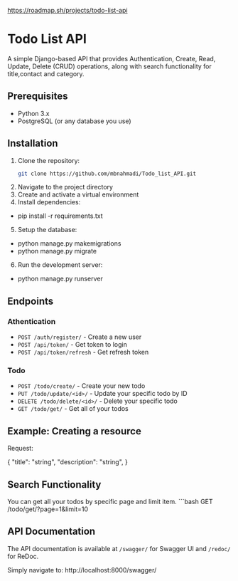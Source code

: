 https://roadmap.sh/projects/todo-list-api

# Todo List API
A simple Django-based API that provides Authentication, Create, Read, Update, Delete (CRUD) operations, along with search functionality for title,contact and category.



## Prerequisites

- Python 3.x
- PostgreSQL (or any database you use)


## Installation

1. Clone the repository:
   ```bash
   git clone https://github.com/mbnahmadi/Todo_list_API.git

2. Navigate to the project directory
3. Create and activate a virtual environment
4. Install dependencies:
- pip install -r requirements.txt
5. Setup the database:
- python manage.py makemigrations
- python manage.py migrate
6. Run the development server:
- python manage.py runserver


## Endpoints

### Athentication

- `POST /auth/register/` - Create a new user
- `POST /api/token/` - Get token to login
- `POST /api/token/refresh` - Get refresh token

### Todo

- `POST /todo/create/` - Create your new todo
- `PUT /todo/update/<id>/` - Update your specific todo by ID
- `DELETE /todo/delete/<id>/` - Delete your specific todo
- `GET /todo/get/` - Get all of your todos


## Example: Creating a resource

Request:

{
    "title": "string",
    "description": "string",
}

## Search Functionality

You can get all your todos by specific page and limit item.
    ```bash
    GET /todo/get/?page=1&limit=10


## API Documentation

The API documentation is available at `/swagger/` for Swagger UI and `/redoc/` for ReDoc.

Simply navigate to:
http://localhost:8000/swagger/


